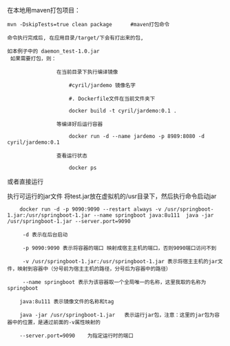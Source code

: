在本地用maven打包项目：

    mvn -DskipTests=true clean package      #maven打包命令

    命令执行完成后, 在应用目录/target/下会有打出来的包,

    如本例子中的 daemon_test-1.0.jar
     如果需要打包，则：

                    在当前目录下执行编译镜像

                        #cyril/jardemo 镜像名字

                        #. Dockerfile文件在当前文件夹下

                        docker build -t cyril/jardemo:0.1 .

                    等编译好后运行容器

                        docker run -d --name jardemo -p 8989:8080 -d cyril/jardemo:0.1

                    查看运行状态

                        docker ps

或者直接运行

执行可运行的jar文件
       将test.jar放在虚拟机的/usr目录下，然后执行命令启动jar

        docker run -d -p 9090:9090 ﻿--restart always -v /usr/springboot-1.jar:/usr/springboot-1.jar --name springboot java:8u111  java -jar /usr/springboot-1.jar --server.port=9090

         -d 表示在后台启动

         -p 9090:9090 表示将容器的端口 映射成宿主主机的端口，否则9090端口访问不到

         -v /usr/springboot-1.jar:/usr/springboot-1.jar 表示将宿主主机的jar文件，映射到容器中（分号前为宿主主机的路径，分号后为容器中的路径）

         --name springboot 表示为该容器取一个全局唯一的名称，这里我取的名称为springboot

        java:8u111 表示镜像文件的名称和tag

        java -jar /usr/springboot-1.jar   表示运行jar包，注意：这里的jar包为容器中的位置，是通过前面的-v属性映射的

        --server.port=9090    为指定运行时的端口


